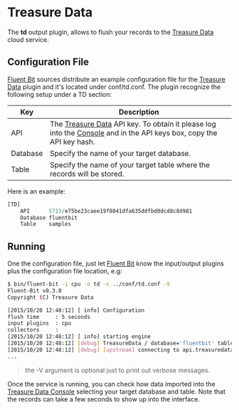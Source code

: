 # Treasure Data

The __td__ output plugin, allows to flush your records to the [Treasure Data](http://treasuredata.com) cloud service.


## Configuration File

[Fluent Bit](http://fluentbit.io) sources distribute an example configuration file for the [Treasure Data](http://www.treasuredata.com) plugin and it's located under conf/td.conf. The plugin recognize the following setup under a TD section:

| Key      | Description       |
| ---------|-------------------|
| API      | The [Treasure Data](http://treasuredata.com) API key. To obtain it please log into the [Console](https://console.treasuredata.com) and in the API keys box, copy the API key hash.|
| Database | Specify the name of your target database. |
| Table    | Specify the name of your target table where the records will be stored.|

Here is an example:

```python
[TD]
    API      5713/e75be23caee19f8041dfa635ddfbd0dcd8c8d981
    Database fluentbit
    Table    samples
```

## Running

One the configuration file, just let [Fluent Bit](http://fluentbit.io) know the input/output plugins plus the configuration file location, e.g:

```bash
$ bin/fluent-bit -i cpu -o td -c ../conf/td.conf -V
Fluent-Bit v0.3.0
Copyright (C) Treasure Data

[2015/10/20 12:48:12] [ info] Configuration
flush time     : 5 seconds
input plugins  : cpu
collectors     :
[2015/10/20 12:48:12] [ info] starting engine
[2015/10/20 12:48:12] [debug] TreasureData / database='fluentbit' table='samples'
[2015/10/20 12:48:12] [debug] [upstream] connecting to api.treasuredata.com:443
...
```

> the -V argument is optional just to print out verbose messages.

Once the service is running, you can check how data imported into the [Treasure Data Console](https://console.treasuredata.com) selecting your target database and table. Note that the records can take a few seconds to show up into the interface.
